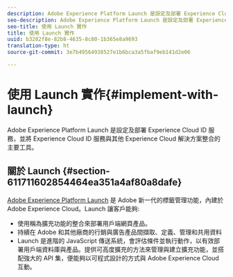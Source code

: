 ```yaml
---
description: Adobe Experience Platform Launch 是設定及部署 Experience Cloud ID 服務，並將 Experience Cloud ID 服務與其他 Experience Cloud 解決方案整合的主要工具。
seo-description: Adobe Experience Platform Launch 是設定及部署 Experience Cloud ID 服務，並將 Experience Cloud ID 服務與其他 Experience Cloud 解決方案整合的主要工具。
seo-title: 使用 Launch 實作
title: 使用 Launch 實作
uuid: b3282f8e-82b8-4635-8c80-1b365e8a9693
translation-type: ht
source-git-commit: 3e7b49564938527e1b6bca3a5fbaf9eb141d2e06

---
```



# 使用 Launch 實作{#implement-with-launch}

Adobe Experience Platform Launch 是設定及部署 Experience Cloud ID 服務，並將 Experience Cloud ID 服務與其他 Experience Cloud 解決方案整合的主要工具。

## 關於 Launch {#section-611711602854464ea351a4af80a8dafe}

[Adobe Experience Platform Launch](https://docs.adobelaunch.com/) 是 Adobe 新一代的標籤管理功能，內建於 Adobe Experience Cloud。Launch 讓客戶能夠:

* 使用稱為擴充功能的整合來部署用戶端網頁產品。
* 持續在 Adobe 和其他廠商的行銷與廣告產品間擷取、定義、管理和共用資料
* Launch 是進階的 JavaScript 傳送系統，會評估條件並執行動作，以有效部署用戶端資料庫與產品。提供可高度擴充的方法來管理與建立擴充功能，並搭配強大的 API 集，便能夠以可程式設計的方式與 Adobe Experience Cloud 互動。

